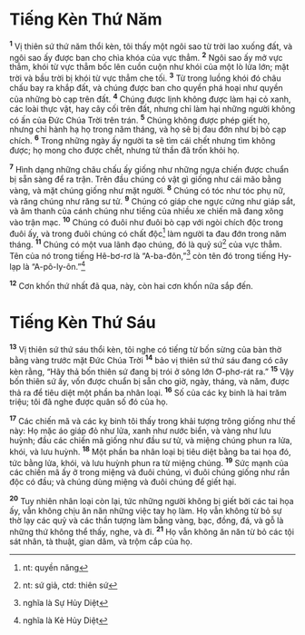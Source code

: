 # Tiếng Kèn Thứ Năm

<sup><b>1</b></sup> Vị thiên sứ thứ năm thổi kèn, tôi thấy một ngôi sao từ trời lao xuống đất, và ngôi sao ấy được ban cho chìa khóa của vực thẳm. <sup><b>2</b></sup> Ngôi sao ấy mở vực thẳm, khói từ vực thẳm bốc lên cuồn cuộn như khói của một lò lửa lớn; mặt trời và bầu trời bị khói từ vực thẳm che tối. <sup><b>3</b></sup> Từ trong luồng khói đó châu chấu bay ra khắp đất, và chúng được ban cho quyền phá hoại như quyền của những bò cạp trên đất. <sup><b>4</b></sup> Chúng được lịnh không được làm hại cỏ xanh, các loài thực vật, hay cây cối trên đất, nhưng chỉ làm hại những người không có ấn của Đức Chúa Trời trên trán. <sup><b>5</b></sup> Chúng không được phép giết họ, nhưng chỉ hành hạ họ trong năm tháng, và họ sẽ bị đau đớn như bị bò cạp chích. <sup><b>6</b></sup> Trong những ngày ấy người ta sẽ tìm cái chết nhưng tìm không được; họ mong cho được chết, nhưng tử thần đã trốn khỏi họ.

<sup><b>7</b></sup> Hình dạng những châu chấu ấy giống như những ngựa chiến được chuẩn bị sẵn sàng để ra trận. Trên đầu chúng có vật gì giống như cái mão bằng vàng, và mặt chúng giống như mặt người. <sup><b>8</b></sup> Chúng có tóc như tóc phụ nữ, và răng chúng như răng sư tử. <sup><b>9</b></sup> Chúng có giáp che ngực cứng như giáp sắt, và âm thanh của cánh chúng như tiếng của nhiều xe chiến mã đang xông vào trận mạc. <sup><b>10</b></sup> Chúng có đuôi như đuôi bò cạp với ngòi chích độc trong đuôi ấy, và trong đuôi chúng có chất độc[^1-122bc16e-7036-4035-bebb-2d083eab92c2] làm người ta đau đớn trong năm tháng. <sup><b>11</b></sup> Chúng có một vua lãnh đạo chúng, đó là quỷ sứ[^2-122bc16e-7036-4035-bebb-2d083eab92c2] của vực thẳm. Tên của nó trong tiếng Hê-bơ-rơ là “A-ba-đôn,”[^3-122bc16e-7036-4035-bebb-2d083eab92c2] còn tên đó trong tiếng Hy-lạp là “A-pô-ly-ôn.”[^4-122bc16e-7036-4035-bebb-2d083eab92c2]

<sup><b>12</b></sup> Cơn khốn thứ nhất đã qua, này, còn hai cơn khốn nữa sắp đến.

# Tiếng Kèn Thứ Sáu

<sup><b>13</b></sup> Vị thiên sứ thứ sáu thổi kèn, tôi nghe có tiếng từ bốn sừng của bàn thờ bằng vàng trước mặt Đức Chúa Trời <sup><b>14</b></sup> bảo vị thiên sứ thứ sáu đang có cây kèn rằng, “Hãy thả bốn thiên sứ đang bị trói ở sông lớn Ơ-phơ-rát ra.” <sup><b>15</b></sup> Vậy bốn thiên sứ ấy, vốn được chuẩn bị sẵn cho giờ, ngày, tháng, và năm, được thả ra để tiêu diệt một phần ba nhân loại. <sup><b>16</b></sup> Số của các kỵ binh là hai trăm triệu; tôi đã nghe được quân số đó của họ.

<sup><b>17</b></sup> Các chiến mã và các kỵ binh tôi thấy trong khải tượng trông giống như thế này: Họ mặc áo giáp đỏ như lửa, xanh như nước biển, và vàng như lưu huỳnh; đầu các chiến mã giống như đầu sư tử, và miệng chúng phun ra lửa, khói, và lưu huỳnh. <sup><b>18</b></sup> Một phần ba nhân loại bị tiêu diệt bằng ba tai họa đó, tức bằng lửa, khói, và lưu huỳnh phun ra từ miệng chúng. <sup><b>19</b></sup> Sức mạnh của các chiến mã ấy ở trong miệng và đuôi chúng, vì đuôi chúng giống như rắn độc có đầu; và chúng dùng miệng và đuôi chúng để giết hại.

<sup><b>20</b></sup> Tuy nhiên nhân loại còn lại, tức những người không bị giết bởi các tai họa ấy, vẫn không chịu ăn năn những việc tay họ làm. Họ vẫn không từ bỏ sự thờ lạy các quỷ và các thần tượng làm bằng vàng, bạc, đồng, đá, và gỗ là những thứ không thể thấy, nghe, và đi. <sup><b>21</b></sup> Họ vẫn không ăn năn từ bỏ các tội sát nhân, tà thuật, gian dâm, và trộm cắp của họ.

[^1-122bc16e-7036-4035-bebb-2d083eab92c2]: nt: quyền năng

[^2-122bc16e-7036-4035-bebb-2d083eab92c2]: nt: sứ giả, ctd: thiên sứ

[^3-122bc16e-7036-4035-bebb-2d083eab92c2]: nghĩa là Sự Hủy Diệt

[^4-122bc16e-7036-4035-bebb-2d083eab92c2]: nghĩa là Kẻ Hủy Diệt
